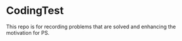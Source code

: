 # CodingTest
This repo is for recording problems that are solved and enhancing the motivation for PS.
